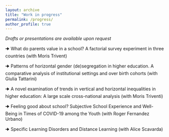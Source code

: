 ```yaml
---
layout: archive
title: "Work in progress"
permalink: /progress/
author_profile: true
---
```


_Drafts or presentations are available upon request_

🠊 What do parents value in a school? A factorial survey experiment in three countries (with Moris Trivent)

🠊 Patterns of horizontal gender (de)segregation in higher education. A comparative analysis of institutional settings and over birth cohorts (with Giulia Tattarini)

🠊 A novel examination of trends in vertical and horizontal inequalities in higher education: A large scale cross-national analysis (with Moris Triventi)

🠊 Feeling good about school? Subjective School Experience and Well-Being in Times of COVID-19 among the Youth (with Roger Fernandez Urbano)

🠊 Specific Learning Disorders and Distance Learning (with Alice Scavarda)

